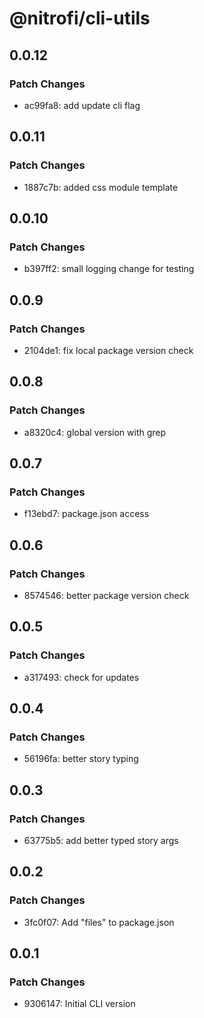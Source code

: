 # @nitrofi/cli-utils

## 0.0.12

### Patch Changes

- ac99fa8: add update cli flag

## 0.0.11

### Patch Changes

- 1887c7b: added css module template

## 0.0.10

### Patch Changes

- b397ff2: small logging change for testing

## 0.0.9

### Patch Changes

- 2104de1: fix local package version check

## 0.0.8

### Patch Changes

- a8320c4: global version with grep

## 0.0.7

### Patch Changes

- f13ebd7: package.json access

## 0.0.6

### Patch Changes

- 8574546: better package version check

## 0.0.5

### Patch Changes

- a317493: check for updates

## 0.0.4

### Patch Changes

- 56196fa: better story typing

## 0.0.3

### Patch Changes

- 63775b5: add better typed story args

## 0.0.2

### Patch Changes

- 3fc0f07: Add "files" to package.json

## 0.0.1

### Patch Changes

- 9306147: Initial CLI version
